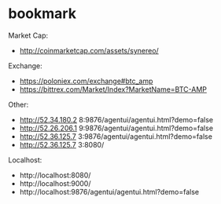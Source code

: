 # bookmark
Market Cap:
* http://coinmarketcap.com/assets/synereo/

Exchange:
* https://poloniex.com/exchange#btc_amp
* https://bittrex.com/Market/Index?MarketName=BTC-AMP

Other: 
* http://52.34.180.2 8:9876/agentui/agentui.html?demo=false
* http://52.26.206.1 9:9876/agentui/agentui.html?demo=false
* http://52.36.125.7 3:9876/agentui/agentui.html?demo=false
* http://52.36.125.7 3:8080/

Localhost:
* http://localhost:8080/
* http://localhost:9000/
* http://localhost:9876/agentui/agentui.html?demo=false

